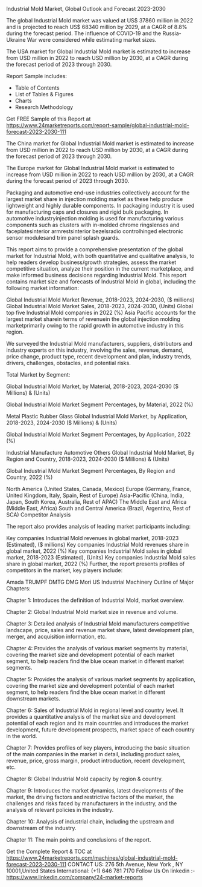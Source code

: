 Industrial Mold Market, Global Outlook and Forecast 2023-2030

The global Industrial Mold market was valued at US$ 37860 million in 2022 and is projected to reach US$ 68340 million by 2029, at a CAGR of 8.8% during the forecast period. The influence of COVID-19 and the Russia-Ukraine War were considered while estimating market sizes.

The USA market for Global Industrial Mold market is estimated to increase from USD million in 2022 to reach USD million by 2030, at a CAGR during the forecast period of 2023 through 2030.

Report Sample includes:
- Table of Contents
- List of Tables & Figures
- Charts
- Research Methodology

Get FREE Sample of this Report at https://www.24marketreports.com/report-sample/global-industrial-mold-forecast-2023-2030-111

The China market for Global Industrial Mold market is estimated to increase from USD million in 2022 to reach USD million by 2030, at a CAGR during the forecast period of 2023 through 2030.

The Europe market for Global Industrial Mold market is estimated to increase from USD million in 2022 to reach USD million by 2030, at a CAGR during the forecast period of 2023 through 2030.

Packaging and automotive end-use industries collectively account for the largest market share in injection molding market as these help produce lightweight and highly durable components. In packaging industry it is used for manufacturing caps and closures and rigid bulk packaging. In automotive industryinjection molding is used for manufacturing various components such as clusters with in-molded chrome ringslenses and faceplatesinterior armrestsinterior bezelsradio controlhinged electronic sensor modulesand trim panel splash guards.

This report aims to provide a comprehensive presentation of the global market for Industrial Mold, with both quantitative and qualitative analysis, to help readers develop business/growth strategies, assess the market competitive situation, analyze their position in the current marketplace, and make informed business decisions regarding Industrial Mold. This report contains market size and forecasts of Industrial Mold in global, including the following market information:

Global Industrial Mold Market Revenue, 2018-2023, 2024-2030, ($ millions)
Global Industrial Mold Market Sales, 2018-2023, 2024-2030, (Units)
Global top five Industrial Mold companies in 2022 (%)
Asia Pacific accounts for the largest market sharein terms of revenuein the global injection molding marketprimarily owing to the rapid growth in automotive industry in this region.

We surveyed the Industrial Mold manufacturers, suppliers, distributors and industry experts on this industry, involving the sales, revenue, demand, price change, product type, recent development and plan, industry trends, drivers, challenges, obstacles, and potential risks.

Total Market by Segment:

Global Industrial Mold Market, by Material, 2018-2023, 2024-2030 ($ Millions) & (Units)

Global Industrial Mold Market Segment Percentages, by Material, 2022 (%)

Metal
Plastic
Rubber
Glass
Global Industrial Mold Market, by Application, 2018-2023, 2024-2030 ($ Millions) & (Units)

Global Industrial Mold Market Segment Percentages, by Application, 2022 (%)

Industrial
Manufacture
Automotive
Others
Global Industrial Mold Market, By Region and Country, 2018-2023, 2024-2030 ($ Millions) & (Units)

Global Industrial Mold Market Segment Percentages, By Region and Country, 2022 (%)

North America (United States, Canada, Mexico)
Europe (Germany, France, United Kingdom, Italy, Spain, Rest of Europe)
Asia-Pacific (China, India, Japan, South Korea, Australia, Rest of APAC)
The Middle East and Africa (Middle East, Africa)
South and Central America (Brazil, Argentina, Rest of SCA)
Competitor Analysis

The report also provides analysis of leading market participants including:

Key companies Industrial Mold revenues in global market, 2018-2023 (Estimated), ($ millions)
Key companies Industrial Mold revenues share in global market, 2022 (%)
Key companies Industrial Mold sales in global market, 2018-2023 (Estimated), (Units)
Key companies Industrial Mold sales share in global market, 2022 (%)
Further, the report presents profiles of competitors in the market, key players include:

Amada
TRUMPF
DMTG
DMG Mori
US Industrial Machinery
Outline of Major Chapters:

Chapter 1: Introduces the definition of Industrial Mold, market overview.

Chapter 2: Global Industrial Mold market size in revenue and volume.

Chapter 3: Detailed analysis of Industrial Mold manufacturers competitive landscape, price, sales and revenue market share, latest development plan, merger, and acquisition information, etc.

Chapter 4: Provides the analysis of various market segments by material, covering the market size and development potential of each market segment, to help readers find the blue ocean market in different market segments.

Chapter 5: Provides the analysis of various market segments by application, covering the market size and development potential of each market segment, to help readers find the blue ocean market in different downstream markets.

Chapter 6: Sales of Industrial Mold in regional level and country level. It provides a quantitative analysis of the market size and development potential of each region and its main countries and introduces the market development, future development prospects, market space of each country in the world.

Chapter 7: Provides profiles of key players, introducing the basic situation of the main companies in the market in detail, including product sales, revenue, price, gross margin, product introduction, recent development, etc.

Chapter 8: Global Industrial Mold capacity by region & country.

Chapter 9: Introduces the market dynamics, latest developments of the market, the driving factors and restrictive factors of the market, the challenges and risks faced by manufacturers in the industry, and the analysis of relevant policies in the industry.

Chapter 10: Analysis of industrial chain, including the upstream and downstream of the industry.

Chapter 11: The main points and conclusions of the report.

Get the Complete Report & TOC at https://www.24marketreports.com/machines/global-industrial-mold-forecast-2023-2030-111
CONTACT US:
276 5th Avenue, New York , NY 10001,United States
International: (+1) 646 781 7170
Follow Us On linkedin :- https://www.linkedin.com/company/24-market-reports
